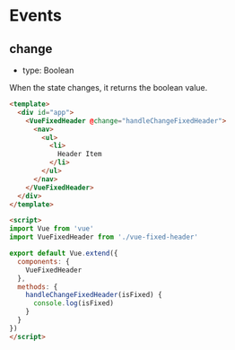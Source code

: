 # Events

## change

- type: Boolean

When the state changes, it returns the boolean value.

```html
<template>
  <div id="app">
    <VueFixedHeader @change="handleChangeFixedHeader">
      <nav>
        <ul>
          <li>
            Header Item
          </li>
        </ul>
      </nav>
    </VueFixedHeader>
  </div>
</template>

<script>
import Vue from 'vue'
import VueFixedHeader from './vue-fixed-header'

export default Vue.extend({
  components: {
    VueFixedHeader
  },
  methods: {
    handleChangeFixedHeader(isFixed) {
      console.log(isFixed)
    }
  }
})
</script>
```
